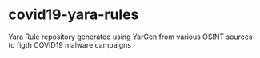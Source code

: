 # covid19-yara-rules
Yara Rule repository generated using YarGen from various OSINT sources to figth COVID19 malware campaigns
